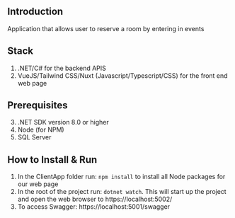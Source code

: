 ## Introduction

Application that allows user to reserve a room by entering in events

## Stack

1. .NET/C# for the backend APIS
2.  VueJS/Tailwind CSS/Nuxt (Javascript/Typescript/CSS) for the front end web page

## Prerequisites
3. .NET SDK version 8.0 or higher
4. Node (for NPM)
5. SQL Server

## How to Install & Run
1. In the ClientApp folder run: `npm install` to install all Node packages for our web page
2. In the root of the project run: `dotnet watch`. This will start up the project and open the web browser to https://localhost:5002/
3. To access Swagger: https://localhost:5001/swagger